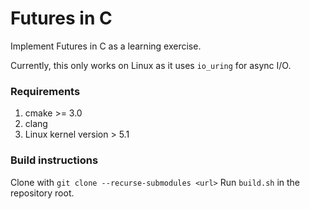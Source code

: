 # Futures in C

Implement Futures in C as a learning exercise.

Currently, this only works on Linux as it uses `io_uring` for async I/O.

### Requirements
1. cmake >= 3.0
2. clang
3. Linux kernel version > 5.1

### Build instructions
Clone with `git clone --recurse-submodules <url>`
Run `build.sh` in the repository root.
